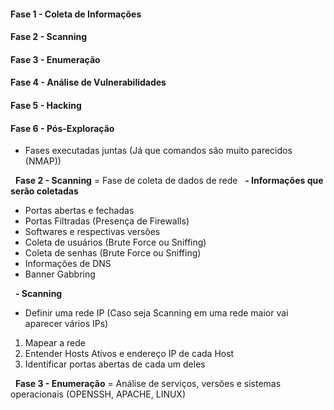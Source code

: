 <!-- &nbsp; quebra linha -->
<h4> Fase 1 - Coleta de Informações </h4>
<h4> Fase 2 - Scanning </h4>
<h4> Fase 3 - Enumeração </h4>
<h4> Fase 4 - Análise de Vulnerabilidades </h4>
<h4> Fase 5 - Hacking </h4>
<h4> Fase 6 - Pós-Exploração </h4> 

- Fases executadas juntas (Já que comandos são muito parecidos (NMAP))

&nbsp;
__Fase 2 - Scanning__ = Fase de coleta de dados de rede 
&nbsp;
__- Informações que serão coletadas__
- Portas abertas e fechadas
- Portas Filtradas (Presença de Firewalls)
- Softwares e respectivas versões
- Coleta de usuários (Brute Force ou Sniffing)
- Coleta de senhas (Brute Force ou Sniffing)
- Informações de DNS
- Banner Gabbring


&nbsp;
__- Scanning__
&nbsp;
- Definir uma rede IP (Caso seja Scanning em uma rede maior vai aparecer vários IPs)
<ol>
  <li> Mapear a rede
  <li>Entender Hosts Ativos e endereço IP de cada Host</li>
  <li>Identificar portas abertas de cada um deles</li>  
</ol>

&nbsp;
__Fase 3 - Enumeração__ = Análise de serviços, versões e sistemas operacionais (OPENSSH, APACHE, LINUX)


